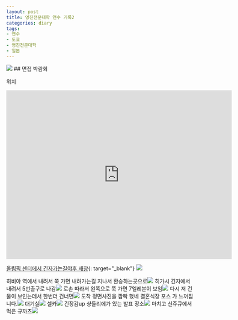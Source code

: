 ```yaml
---
layout: post
title: 영진전문대학 연수 기록2
categories: diary
tags:
- 연수
- 도쿄
- 영진전문대학
- 일본
---
```

<img src="/images/jp/post2/landscape.jpg" class="fit image">
## 면접 박람회

위치
<iframe src="https://www.google.com/maps/embed?pb=!1m18!1m12!1m3!1d51856.6992809727!2d139.69673762429176!3d35.67592582990693!2m3!1f0!2f0!3f0!3m2!1i1024!2i768!4f13.1!3m3!1m2!1s0x60188be0442dc6dd%3A0x5dd96f06f95d9189!2sGinza+Blossom!5e0!3m2!1sko!2sjp!4v1511139264870" width="600" height="450" frameborder="0" style="border:0" allowfullscreen></iframe>

[올림픽 센터에서 긴자가는길야후 새창](https://transit.yahoo.co.jp/search/result?from=%E5%9B%BD%E7%AB%8B%E3%82%AA%E3%83%AA%E3%83%B3%E3%83%94%E3%83%83%E3%82%AF%E8%A8%98%E5%BF%B5%E9%9D%92%E5%B0%91%E5%B9%B4%E7%B7%8F%E5%90%88%E3%82%BB%E3%83%B3%E3%82%BF%E3%83%BC&flatlon=&to=%E6%9D%B1%E4%BA%AC%E9%83%BD%E4%B8%AD%E5%A4%AE%E5%8C%BA%E9%8A%80%E5%BA%A72-15-6&tlatlon=&viacode=&ym=201711&d=15&hh=08&m1=4&m2=0&shin=1&ex=1&hb=1&al=1&lb=1&sr=1&type=4&ws=3&s=0&ei=&fl=1&tl=3&expkind=1&ticket=ic&mtf=1&userpass=0&detour_id=){: target="_blank"}
 <img src="/images/jp/post2/to_ginza_blossom.jpg" class="fit image">


히비야 역에서 내려서  쭉 가면 내려가는길 지나서 환승하는곳으로<img src="/images/jp/post2/02_to_ginza_blossom.jpg" class="fit image">
히가시 긴자에서 내려서 5번출구로 나감<img src="/images/jp/post2/03_to_ginza_blossom.jpg" class="fit image">
로손 따라서 왼쪽으로 쭉 가면 7엘레븐이 보임<img src="/images/jp/post2/04_to_ginza_blossom.jpg" class="fit image">
다시 저 건물이 보인는데서 한번더 건너면<img src="/images/jp/post2/05_to_ginza_blossom.jpg" class="fit image">
도착 정면사진을 깜빡 했네 결혼식장 포스 가 느껴집니다.<img src="/images/jp/post2/06_to_ginza_blossom.jpg" class="fit image">
대기실<img src="/images/jp/post2/07_ginza_blossom.jpg" class="fit image">
셀카<img src="/images/jp/post2/08_selca.jpg" class="fit image">
긴장감up 샹들리에가 있는 발표 장소<img src="/images/jp/post2/09_space.jpg" class="fit image">
마치고 신쥬큐에서먹은 규까츠<img src="/images/jp/post2/katsu.jpg" class="fit image">

